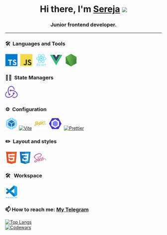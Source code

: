 

<h1 align="center">Hi there, I'm <a href="https://github.com/SergeyKinyak/" target="_blank">Sereja</a>
<img src="https://github.com/blackcater/blackcater/raw/main/images/Hi.gif" height="32"/></h1>
<h3 align="center">Junior frontend developer.</h3>

---

### 🛠 &nbsp;Languages and Tools
<p>
  <a href='https://www.typescriptlang.org/' target="_blank" rel="noreferrer"><img src="https://github.com/devicons/devicon/blob/master/icons/typescript/typescript-original.svg" title="TypeScript"  alt="TypeScript" width="40" height="40"/><a/>&nbsp;
  <a href='https://www.javascript.com/' target="_blank" rel="noreferrer"><img src="https://github.com/devicons/devicon/blob/master/icons/javascript/javascript-original.svg" title="JavaScript" alt="JavaScript" width="40" height="40"/></a>&nbsp;
  <a href='https://reactjs.org/' target="_blank" rel="noreferrer"><img src="https://github.com/devicons/devicon/blob/master/icons/react/react-original-wordmark.svg" title="React" alt="React" width="40" height="40"/><a/>&nbsp;
  <a href='https://vuejs.org/' target="_blank" rel="noreferrer"><img src="https://github.com/devicons/devicon/blob/master/icons/vuejs/vuejs-original.svg" title="VueJS" alt="VueJS" width="40" height="40"/><a/>&nbsp;
  <a href='https://nodejs.org/en/' target="_blank" rel="noreferrer"><img src="https://github.com/devicons/devicon/blob/master/icons/nodejs/nodejs-original.svg" title="NodeJS" alt="NodeJS" width="40" height="40"/><a/>&nbsp;

</p>

### 👨‍💻 &nbsp;State Managers

 <p>
  <a href='https://redux.js.org/' target="_blank" rel="noreferrer"><img src="https://github.com/devicons/devicon/blob/master/icons/redux/redux-original.svg" title="Redux" alt="Redux " width="40" height="40"/><a/>&nbsp;
    </p>

  
### ⚙️ &nbsp;Configuration
<p>
  <a href="https://webpack.js.org/" target="_blank" rel="noreferrer"><img src="https://github.com/devicons/devicon/blob/master/icons/webpack/webpack-original.svg" alt="Webpack" title="Webpack" width="40" height="40"/></a>
  <a href='https://vitejs.dev/' target="_blank" rel="noreferrer"><img src="https://vitejs.dev/logo.svg" title="Vite"  alt="Vite" width="40" height="40"/><a/>&nbsp;
  <a href="https://babeljs.io/" target="_blank" rel="noreferrer"><img src="https://github.com/devicons/devicon/blob/master/icons/babel/babel-original.svg" title="Babel" alt="Babel" width="40" height="40" /></a>&nbsp;
  <a href="https://eslint.org/" target="_blank" rel="noreferrer"><img src="https://github.com/devicons/devicon/blob/master/icons/eslint/eslint-original.svg" title="ESLint" alt="ESLint" width="40" height="40" /></a>&nbsp;
  <a href="https://prettier.io/" target="_blank" rel="noreferrer"><img src="https://prettier.io/icon.png" title="Prettier" alt="Prettier" width="40" height="40" /></a>&nbsp;
</p>

### ✏️ &nbsp;Layout and styles
<p>
  <a href="https://html.com/" target="_blank" rel="noreferrer"><img src="https://github.com/devicons/devicon/blob/master/icons/html5/html5-original.svg" alt="HTML" title="HTML" width="40" height="40"/></a>
  <a href='https://www.w3.org/TR/CSS/#css' target="_blank" rel="noreferrer"><img src="https://github.com/devicons/devicon/blob/master/icons/css3/css3-original.svg" title="CSS"  alt="CSS" width="40" height="40"/><a/>&nbsp;
  <a href="https://sass-lang.com/" target="_blank" rel="noreferrer"><img src="https://github.com/devicons/devicon/blob/master/icons/sass/sass-original.svg" title="Sass" alt="Sass" width="40" height="40" /></a>&nbsp;
</p>
 

### 🛠️ &nbsp; Workspace
<p>
  <a href='https://code.visualstudio.com/' target="_blank" rel="noreferrer"><img src="https://github.com/devicons/devicon/blob/master/icons/vscode/vscode-original-wordmark.svg" title="VSCode"  alt="VSCode" width="40" height="40"/><a/>&nbsp;


### 📫 How to reach me: [My Telegram](https://t.me/SerKin18)
[![Top Langs](https://github-readme-stats.vercel.app/api/top-langs/?username=SergeyKinyak&layout=compact&hide=python)](https://github.com/anuraghazra/github-readme-stats)
    <br/>
<a href='https://www.codewars.com/users/SerKin18' target="_blank" rel="noreferrer"><img src="https://www.codewars.com/users/SerKin18/badges/large" title="codewars"  alt="Codewars"/><a/></p>
